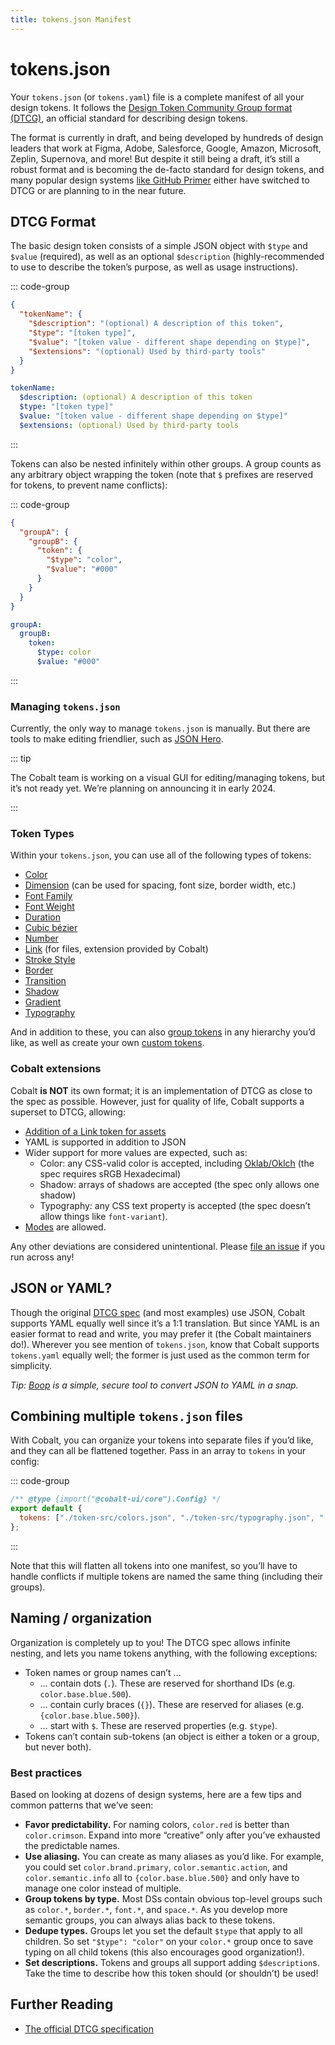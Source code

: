 ```yaml
---
title: tokens.json Manifest
---
```


# tokens.json

Your `tokens.json` (or `tokens.yaml`) file is a complete manifest of all your design tokens. It follows the [Design Token Community Group format (DTCG)](https://www.w3.org/community/design-tokens/), an official standard for describing design tokens.

The format is currently in draft, and being developed by hundreds of design leaders that work at Figma, Adobe, Salesforce, Google, Amazon, Microsoft, Zeplin, Supernova, and more! But despite it still being a draft, it’s still a robust format and is becoming the de-facto standard for design tokens, and many popular design systems [like GitHub Primer](https://primer.style/) either have switched to DTCG or are planning to in the near future.

## DTCG Format

The basic design token consists of a simple JSON object with `$type` and `$value` (required), as well as an optional `$description` (highly-recommended to use to describe the token’s purpose, as well as usage instructions).

::: code-group

```json [JSON]
{
  "tokenName": {
    "$description": "(optional) A description of this token",
    "$type": "[token type]",
    "$value": "[token value - different shape depending on $type]",
    "$extensions": "(optional) Used by third-party tools"
  }
}
```

```yaml [YAML]
tokenName:
  $description: (optional) A description of this token
  $type: "[token type]"
  $value: "[token value - different shape depending on $type]"
  $extensions: (optional) Used by third-party tools
```

:::

Tokens can also be nested infinitely within other groups. A group counts as any arbitrary object wrapping the token (note that `$` prefixes are reserved for tokens, to prevent name conflicts):

::: code-group

```json [JSON]
{
  "groupA": {
    "groupB": {
      "token": {
        "$type": "color",
        "$value": "#000"
      }
    }
  }
}
```

```yaml [YAML]
groupA:
  groupB:
    token:
      $type: color
      $value: "#000"
```

:::

### Managing `tokens.json`

Currently, the only way to manage `tokens.json` is manually. But there are tools to make editing friendlier, such as [JSON Hero](https://jsonhero.io/).

::: tip

The Cobalt team is working on a visual GUI for editing/managing tokens, but it’s not ready yet. We’re planning on announcing it in early 2024.

:::

### Token Types

Within your `tokens.json`, you can use all of the following types of tokens:

- [Color](/tokens/color)
- [Dimension](/tokens/dimension) (can be used for spacing, font size, border width, etc.)
- [Font Family](/tokens/font-family)
- [Font Weight](/tokens/font-weight)
- [Duration](/tokens/duration)
- [Cubic bézier](/tokens/cubic-bezier)
- [Number](/tokens/number)
- [Link](/tokens/link) (for files, extension provided by Cobalt)
- [Stroke Style](/tokens/stroke-style)
- [Border](/tokens/border)
- [Transition](/tokens/transition)
- [Shadow](/tokens/shadow)
- [Gradient](/tokens/gradient)
- [Typography](/tokens/typography)

And in addition to these, you can also [group tokens](/tokens/group) in any hierarchy you’d like, as well as create your own [custom tokens](/tokens/custom).

### Cobalt extensions

Cobalt **is NOT** its own format; it is an implementation of DTCG as close to the spec as possible. However, just for quality of life, Cobalt supports a superset to DTCG, allowing:

- [Addition of a Link token for assets](/tokens/link)
- YAML is supported in addition to JSON
- Wider support for more values are expected, such as:
  - Color: any CSS-valid color is accepted, including [Oklab/Oklch](https://oklch.com) (the spec requires sRGB Hexadecimal)
  - Shadow: arrays of shadows are accepted (the spec only allows one shadow)
  - Typography: any CSS text property is accepted (the spec doesn’t allow things like `font-variant`).
- [Modes](/guides/modes) are allowed.

Any other deviations are considered unintentional. Please [file an issue](https://github.com/drwpow/cobalt-ui/issues) if you run across any!

## JSON or YAML?

Though the original [DTCG spec](https://design-tokens.github.io/community-group/format/) (and most examples) use JSON, Cobalt supports YAML equally well since it’s a 1:1 translation. But since YAML is an easier format to read and write, you may prefer it (the Cobalt maintainers do!). Wherever you see mention of `tokens.json`, know that Cobalt supports `tokens.yaml` equally well; the former is just used as the common term for simplicity.

_Tip: [Boop](https://boop.okat.best/) is a simple, secure tool to convert JSON to YAML in a snap._

## Combining multiple `tokens.json` files

With Cobalt, you can organize your tokens into separate files if you’d like, and they can all be flattened together. Pass in an array to `tokens` in your config:

::: code-group

```js [tokens.config.mjs]
/** @type {import("@cobalt-ui/core").Config} */
export default {
  tokens: ["./token-src/colors.json", "./token-src/typography.json", "./token-src/icons.json", "./token-src/spacing.json"],
};
```

:::

Note that this will flatten all tokens into one manifest, so you’ll have to handle conflicts if multiple tokens are named the same thing (including their groups).

## Naming / organization

Organization is completely up to you! The DTCG spec allows infinite nesting, and lets you name tokens anything, with the following exceptions:

- Token names or group names can’t …
  - … contain dots (`.`). These are reserved for shorthand IDs (e.g. `color.base.blue.500`).
  - … contain curly braces (`{}`). These are reserved for aliases (e.g. `{color.base.blue.500}`).
  - … start with `$`. These are reserved properties (e.g. `$type`).
- Tokens can’t contain sub-tokens (an object is either a token or a group, but never both).

### Best practices

Based on looking at dozens of design systems, here are a few tips and common patterns that we’ve seen:

- **Favor predictability.** For naming colors, `color.red` is better than `color.crimson`. Expand into more “creative” only after you’ve exhausted the predictable names.
- **Use aliasing.** You can create as many aliases as you’d like. For example, you could set `color.brand.primary`, `color.semantic.action`, and `color.semantic.info` all to `{color.base.blue.500}` and only have to manage one color instead of multiple.
- **Group tokens by type.** Most DSs contain obvious top-level groups such as `color.*`, `border.*`, `font.*`, and `space.*`. As you develop more semantic groups, you can always alias back to these tokens.
- **Dedupe types.** Groups let you set the default `$type` that apply to all children. So set `"$type": "color"` on your `color.*` group once to save typing on all child tokens (this also encourages good organization!).
- **Set descriptions.** Tokens and groups all support adding `$description`s. Take the time to describe how this token should (or shouldn’t) be used!

## Further Reading

- [The official DTCG specification](https://design-tokens.github.io/community-group/format/)
